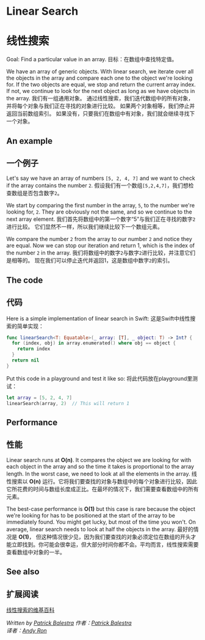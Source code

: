 # Linear Search
# 线性搜索

Goal: Find a particular value in an array.
目标：在数组中查找特定值。

We have an array of generic objects. With linear search, we iterate over all the objects in the array and compare each one to the object we're looking for. If the two objects are equal, we stop and return the current array index. If not, we continue to look for the next object as long as we have objects in the array.
我们有一组通用对象。 通过线性搜索，我们迭代数组中的所有对象，并将每个对象与我们正在寻找的对象进行比较。 如果两个对象相等，我们停止并返回当前数组索引。 如果没有，只要我们在数组中有对象，我们就会继续寻找下一个对象。

## An example
## 一个例子

Let's say we have an array of numbers `[5, 2, 4, 7]` and we want to check if the array contains the number `2`.
假设我们有一个数组`[5,2,4,7]`，我们想检查数组是否包含数字`2`。

We start by comparing the first number in the array, `5`, to the number we're looking for, `2`. They are obviously not the same, and so we continue to the next array element.
我们首先将数组中的第一个数字“5”与我们正在寻找的数字`2`进行比较。 它们显然不一样，所以我们继续比较下一个数组元素。

We compare the number `2` from the array to our number `2` and notice they are equal. Now we can stop our iteration and return 1, which is the index of the number `2` in the array.
我们将数组中的数字`2`与数字`2`进行比较，并注意它们是相等的。 现在我们可以停止迭代并返回1，这是数组中数字`2`的索引。

## The code
## 代码

Here is a simple implementation of linear search in Swift:
这是Swift中线性搜索的简单实现：

```swift
func linearSearch<T: Equatable>(_ array: [T], _ object: T) -> Int? {
  for (index, obj) in array.enumerated() where obj == object {
    return index
  }
  return nil
}
```

Put this code in a playground and test it like so:
将此代码放在playground里测试：

```swift
let array = [5, 2, 4, 7]
linearSearch(array, 2) 	// This will return 1
```

## Performance
## 性能


Linear search runs at **O(n)**. It compares the object we are looking for with each object in the array and so the time it takes is proportional to the array length. In the worst case, we need to look at all the elements in the array.
线性搜索以 **O(n)** 运行。它将我们要查找的对象与数组中的每个对象进行比较，因此它所花费的时间与数组长度成正比。在最坏的情况下，我们需要查看数组中的所有元素。

The best-case performance is **O(1)** but this case is rare because the object we're looking for has to be positioned at the start of the array to be immediately found. You might get lucky, but most of the time you won't. On average, linear search needs to look at half the objects in the array.
最好的情况是 **O(1)**， 但这种情况很少见，因为我们要查找的对象必须定位在数组的开头才能立即找到。你可能会很幸运，但大部分时间你都不会。平均而言，线性搜索需要查看数组中对象的一半。

## See also
## 扩展阅读

[线性搜索的维基百科](https://en.wikipedia.org/wiki/Linear_search)

*Written by [Patrick Balestra](http://www.github.com/BalestraPatrick)*
*作者：[Patrick Balestra](http://www.github.com/BalestraPatrick)*  
*译者：[Andy Ron](https://github.com/andyRon)*
